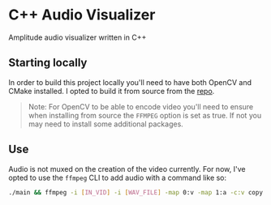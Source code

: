 # C++ Audio Visualizer

Amplitude audio visualizer written in C++

## Starting locally

In order to build this project locally you'll need to have both OpenCV and CMake installed. I opted to build it from source from the [repo](https://github.com/opencv/opencv).

> Note: For OpenCV to be able to encode video you'll need to ensure when installing from source the `FFMPEG` option is set as true. 
If not you may need to install some additional packages.


## Use

Audio is not muxed on the creation of the video currently. For now, I've opted to use the `ffmpeg` CLI to add audio with a command like so:

```bash
./main && ffmpeg -i [IN_VID] -i [WAV_FILE] -map 0:v -map 1:a -c:v copy [OUT_VID]
```